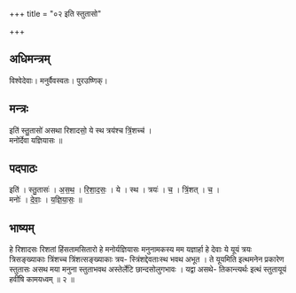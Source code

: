 +++
title = "०२ इति स्तुतासो"

+++
## अधिमन्त्रम्
विश्वेदेवाः। मनुर्वैवस्वतः। पुरउष्णिक्।

## मन्त्रः
इति॑ स्तु॒तासो॑ असथा रिशादसो॒ ये स्थ त्रय॑श्च त्रिं॒शच्च॑ ।  
मनो॑र्देवा यज्ञियासः ॥

## पदपाठः
इति॑ । स्तु॒तासः॑ । अ॒स॒थ॒ । रि॒शा॒द॒सः॒ । ये । स्थ । त्रयः॑ । च॒ । त्रिं॒शत् । च॒ ।  
मनोः॑ । दे॒वाः॒ । य॒ज्ञि॒या॒सः॒ ॥

## भाष्यम्
हे रिशादसः रिशतां हिंसतामसितारो हे मनोर्यज्ञियासः मनुनामकस्य मम यज्ञार्हा हे देवाः ये यूयं त्रयः त्रिसङ्ख्याकाः त्रिंशच्च त्रिंशत्सङ्ख्याकाः त्रय- स्त्रिंशद्देवताःस्थ भवथ अभूत । ते यूयमिति इत्थमनेन प्रकारेण स्तुतासः असथ मया मनुना स्तुताभवथ अस्तेर्लेटि छान्दसोलुगभावः । यद्वा असथे- तिकान्त्यर्थः इत्थं स्तुतायूयं हवींषि कामयध्वम् ॥ २ ॥